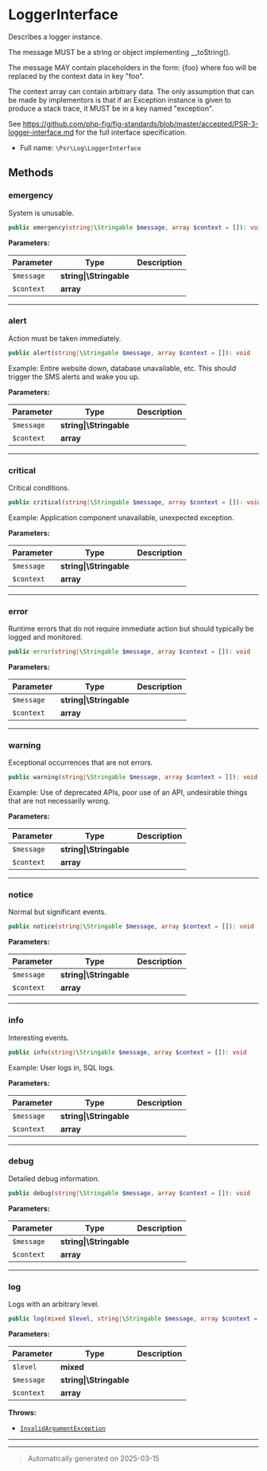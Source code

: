 
# LoggerInterface

Describes a logger instance.

The message MUST be a string or object implementing __toString().

The message MAY contain placeholders in the form: {foo} where foo
will be replaced by the context data in key "foo".

The context array can contain arbitrary data. The only assumption that
can be made by implementors is that if an Exception instance is given
to produce a stack trace, it MUST be in a key named "exception".

See https://github.com/php-fig/fig-standards/blob/master/accepted/PSR-3-logger-interface.md
for the full interface specification.

* Full name: `\Psr\Log\LoggerInterface`



## Methods


### emergency

System is unusable.

```php
public emergency(string|\Stringable $message, array $context = []): void
```








**Parameters:**

| Parameter | Type | Description |
|-----------|------|-------------|
| `$message` | **string&#124;\Stringable** |  |
| `$context` | **array** |  |





***

### alert

Action must be taken immediately.

```php
public alert(string|\Stringable $message, array $context = []): void
```

Example: Entire website down, database unavailable, etc. This should
trigger the SMS alerts and wake you up.






**Parameters:**

| Parameter | Type | Description |
|-----------|------|-------------|
| `$message` | **string&#124;\Stringable** |  |
| `$context` | **array** |  |





***

### critical

Critical conditions.

```php
public critical(string|\Stringable $message, array $context = []): void
```

Example: Application component unavailable, unexpected exception.






**Parameters:**

| Parameter | Type | Description |
|-----------|------|-------------|
| `$message` | **string&#124;\Stringable** |  |
| `$context` | **array** |  |





***

### error

Runtime errors that do not require immediate action but should typically
be logged and monitored.

```php
public error(string|\Stringable $message, array $context = []): void
```








**Parameters:**

| Parameter | Type | Description |
|-----------|------|-------------|
| `$message` | **string&#124;\Stringable** |  |
| `$context` | **array** |  |





***

### warning

Exceptional occurrences that are not errors.

```php
public warning(string|\Stringable $message, array $context = []): void
```

Example: Use of deprecated APIs, poor use of an API, undesirable things
that are not necessarily wrong.






**Parameters:**

| Parameter | Type | Description |
|-----------|------|-------------|
| `$message` | **string&#124;\Stringable** |  |
| `$context` | **array** |  |





***

### notice

Normal but significant events.

```php
public notice(string|\Stringable $message, array $context = []): void
```








**Parameters:**

| Parameter | Type | Description |
|-----------|------|-------------|
| `$message` | **string&#124;\Stringable** |  |
| `$context` | **array** |  |





***

### info

Interesting events.

```php
public info(string|\Stringable $message, array $context = []): void
```

Example: User logs in, SQL logs.






**Parameters:**

| Parameter | Type | Description |
|-----------|------|-------------|
| `$message` | **string&#124;\Stringable** |  |
| `$context` | **array** |  |





***

### debug

Detailed debug information.

```php
public debug(string|\Stringable $message, array $context = []): void
```








**Parameters:**

| Parameter | Type | Description |
|-----------|------|-------------|
| `$message` | **string&#124;\Stringable** |  |
| `$context` | **array** |  |





***

### log

Logs with an arbitrary level.

```php
public log(mixed $level, string|\Stringable $message, array $context = []): void
```








**Parameters:**

| Parameter | Type | Description |
|-----------|------|-------------|
| `$level` | **mixed** |  |
| `$message` | **string&#124;\Stringable** |  |
| `$context` | **array** |  |




**Throws:**

- [`InvalidArgumentException`](./InvalidArgumentException.md)



***


***
> Automatically generated on 2025-03-15
